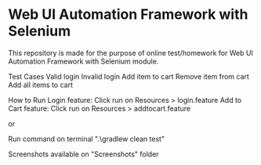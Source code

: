 ﻿# Web UI Automation Framework with Selenium

This repository is made for the purpose of online test/homework for Web UI Automation Framework with Selenium module.

 Test Cases
   Valid login
   Invalid login
   Add item to cart
   Remove item from cart
   Add all items to cart

How to Run
Login feature: Click run on Resources > login.feature
Add to Cart feature: Click run on Resources > addtocart.feature

or

Run command on terminal ".\gradlew clean test"

Screenshots available on "Screenshots" folder